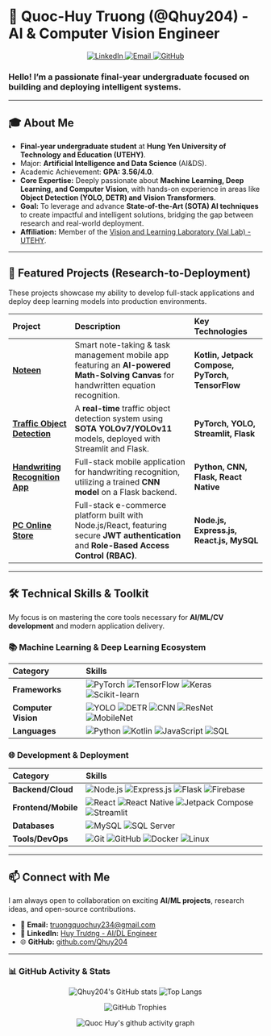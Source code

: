 # 🤖 Quoc-Huy Truong (@Qhuy204) - AI & Computer Vision Engineer

<p align="center">
    <a href="https://www.linkedin.com/in/huy-tr%C6%B0%C6%A1ng-bbb716135/">
        <img src="https://img.shields.io/badge/LinkedIn-0077B5?style=for-the-badge&logo=linkedin&logoColor=white" alt="LinkedIn">
    </a>
    <a href="mailto:truongquochuy234@gmail.com">
        <img src="https://img.shields.io/badge/Email-D14836?style=for-the-badge&logo=gmail&logoColor=white" alt="Email">
    </a>
    <a href="https://github.com/Qhuy204">
        <img src="https://img.shields.io/badge/GitHub-100000?style=for-the-badge&logo=github&logoColor=white" alt="GitHub">
    </a>
</p>

### Hello! I’m a passionate final-year undergraduate focused on building and deploying intelligent systems.

---

## 🎓 About Me

* **Final-year undergraduate student** at **Hung Yen University of Technology and Education (UTEHY)**.
* Major: **Artificial Intelligence and Data Science** (AI&DS).
* Academic Achievement: **GPA: 3.56/4.0**.
* **Core Expertise:** Deeply passionate about **Machine Learning, Deep Learning, and Computer Vision**, with hands-on experience in areas like **Object Detection (YOLO, DETR) and Vision Transformers**.
* **Goal:** To leverage and advance **State-of-the-Art (SOTA) AI techniques** to create impactful and intelligent solutions, bridging the gap between research and real-world deployment.
* **Affiliation:** Member of the [Vision and Learning Laboratory (Val Lab) - UTEHY](https://github.com/val-utehy).

---

## 🔬 Featured Projects (Research-to-Deployment)

These projects showcase my ability to develop full-stack applications and deploy deep learning models into production environments.

| Project | Description | Key Technologies |
| :--- | :--- | :--- |
| **[Noteen](https://github.com/Qhuy204/Noteen)** | Smart note-taking & task management mobile app featuring an **AI-powered Math-Solving Canvas** for handwritten equation recognition. | **Kotlin, Jetpack Compose, PyTorch, TensorFlow** |
| **[Traffic Object Detection](https://github.com/Qhuy204/YOLOv7-Traffic-Object-Detection)** | A **real-time** traffic object detection system using **SOTA YOLOv7/YOLOv11** models, deployed with Streamlit and Flask. | **PyTorch, YOLO, Streamlit, Flask** |
| **[Handwriting Recognition App](https://github.com/Qhuy204/Character-Recognition)** | Full-stack mobile application for handwriting recognition, utilizing a trained **CNN model** on a Flask backend. | **Python, CNN, Flask, React Native** |
| **[PC Online Store](https://github.com/Qhuy204/ComputerStore-Frontend)** | Full-stack e-commerce platform built with Node.js/React, featuring secure **JWT authentication** and **Role-Based Access Control (RBAC)**. | **Node.js, Express.js, React.js, MySQL** |

---

## 🛠️ Technical Skills & Toolkit

My focus is on mastering the core tools necessary for **AI/ML/CV development** and modern application delivery.

### 📚 Machine Learning & Deep Learning Ecosystem
| Category | Skills |
| :--- | :--- |
| **Frameworks** | ![PyTorch](https://img.shields.io/badge/-PyTorch-EE4C2C?logo=pytorch&logoColor=white&style=flat-square) ![TensorFlow](https://img.shields.io/badge/-TensorFlow-FF6F00?logo=tensorflow&logoColor=white&style=flat-square) ![Keras](https://img.shields.io/badge/-Keras-D00000?logo=keras&logoColor=white&style=flat-square) ![Scikit-learn](https://img.shields.io/badge/-Scikit--learn-F7931E?logo=scikit-learn&logoColor=white&style=flat-square) |
| **Computer Vision** | ![YOLO](https://img.shields.io/badge/-YOLO-00FFFF?logo=openai&logoColor=black&style=flat-square) ![DETR](https://img.shields.io/badge/-DETR-FF6F91?logo=transformer&logoColor=white&style=flat-square) ![CNN](https://img.shields.io/badge/-CNN-FF9A00?logo=deeplearning&logoColor=white&style=flat-square) ![ResNet](https://img.shields.io/badge/-ResNet-00599C?logo=neural-network&logoColor=white&style=flat-square) ![MobileNet](https://img.shields.io/badge/-MobileNet-4CAF50?logo=android&logoColor=white&style=flat-square) |
| **Languages** | ![Python](https://img.shields.io/badge/-Python-3776AB?logo=python&logoColor=white&style=flat-square) ![Kotlin](https://img.shields.io/badge/-Kotlin-0095D5?logo=kotlin&logoColor=white&style=flat-square) ![JavaScript](https://img.shields.io/badge/-JavaScript-F7DF1E?logo=javascript&logoColor=black&style=flat-square) ![SQL](https://img.shields.io/badge/-SQL-4479A1?logo=database&logoColor=white&style=flat-square) |

### 🌐 Development & Deployment
| Category | Skills |
| :--- | :--- |
| **Backend/Cloud** | ![Node.js](https://img.shields.io/badge/-Node.js-339933?logo=node.js&logoColor=white&style=flat-square) ![Express.js](https://img.shields.io/badge/-Express.js-000000?logo=express&logoColor=white&style=flat-square) ![Flask](https://img.shields.io/badge/-Flask-000000?logo=flask&logoColor=white&style=flat-square) ![Firebase](https://img.shields.io/badge/-Firebase-FFCA28?logo=firebase&logoColor=black&style=flat-square) |
| **Frontend/Mobile** | ![React](https://img.shields.io/badge/-React-20232A?logo=react&logoColor=61DAFB&style=flat-square) ![React Native](https://img.shields.io/badge/-React%20Native-61DAFB?logo=react&logoColor=black&style=flat-square) ![Jetpack Compose](https://img.shields.io/badge/-Jetpack%20Compose-4285F4?logo=android&logoColor=white&style=flat-square) ![Streamlit](https://img.shields.io/badge/-Streamlit-FF4B4B?logo=streamlit&logoColor=white&style=flat-square) |
| **Databases** | ![MySQL](https://img.shields.io/badge/-MySQL-4479A1?logo=mysql&logoColor=white&style=flat-square) ![SQL Server](https://img.shields.io/badge/-SQL%20Server-CC2927?logo=microsoftsqlserver&logoColor=white&style=flat-square) |
| **Tools/DevOps** | ![Git](https://img.shields.io/badge/-Git-F05032?logo=git&logoColor=white&style=flat-square) ![GitHub](https://img.shields.io/badge/-GitHub-181717?logo=github&logoColor=white&style=flat-square) ![Docker](https://img.shields.io/badge/-Docker-2496ED?logo=docker&logoColor=white&style=flat-square) ![Linux](https://img.shields.io/badge/-Linux-FCC624?logo=linux&logoColor=black&style=flat-square) |

---

## 📫 Connect with Me

I am always open to collaboration on exciting **AI/ML projects**, research ideas, and open-source contributions.

* 📧 **Email:** [truongquochuy234@gmail.com](mailto:truongquochuy234@gmail.com)
* 💼 **LinkedIn:** [Huy Trương - AI/DL Engineer](https://www.linkedin.com/in/huy-tr%C6%B0%C6%A1ng-bbb716135/)
* 🌐 **GitHub:** [github.com/Qhuy204](https://github.com/Qhuy204)

---

### 📊 GitHub Activity & Stats

<p align="center">
    <img src="https://github-readme-stats.vercel.app/api?username=Qhuy204&show_icons=true&theme=tokyonight&hide_border=true" alt="Qhuy204's GitHub stats" />
    <img src="https://github-readme-stats.vercel.app/api/top-langs/?username=Qhuy204&layout=compact&theme=tokyonight&hide_border=true&langs_count=6" alt="Top Langs" />
</p>

<p align="center">
    <img src="https://github-profile-trophy.vercel.app/?username=Qhuy204&theme=darkhub&margin-w=10&margin-h=10&no-bg=true" alt="GitHub Trophies" />
</p>

<p align="center">
    <img src="https://github-readme-activity-graph.vercel.app/graph?username=Qhuy204&theme=react-dark" alt="Quoc Huy's github activity graph" />
</p>
